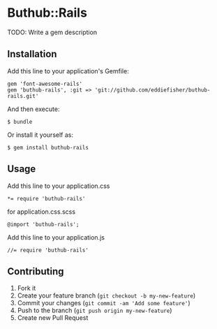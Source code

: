 # Buthub::Rails

TODO: Write a gem description

## Installation

Add this line to your application's Gemfile:

    gem 'font-awesome-rails'
    gem 'buthub-rails', :git => 'git://github.com/eddiefisher/buthub-rails.git'

And then execute:

    $ bundle

Or install it yourself as:

    $ gem install buthub-rails

## Usage

Add this line to your application.css

    *= require 'buthub-rails'

for application.css.scss

    @import 'buthub-rails';

Add this line to your application.js

    //= require 'buthub-rails'

## Contributing

1. Fork it
2. Create your feature branch (`git checkout -b my-new-feature`)
3. Commit your changes (`git commit -am 'Add some feature'`)
4. Push to the branch (`git push origin my-new-feature`)
5. Create new Pull Request
